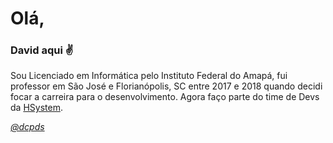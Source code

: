 # Olá, 

### David aqui ✌️

Sou Licenciado em Informática pelo Instituto Federal do Amapá, fui professor em São José e Florianópolis, SC entre 2017 e 2018 quando decidi focar a carreira para o desenvolvimento. Agora faço parte do time de Devs da [HSystem](https://www.hsystem.com.br/).

_[@dcpds](https://www.instagram.com/_dcpds/)_
